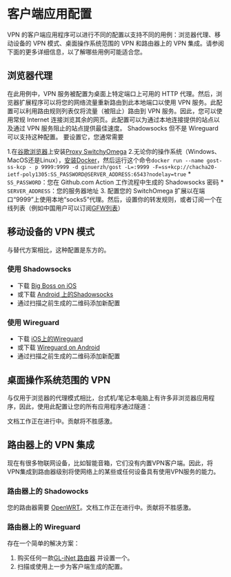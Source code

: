 # 客户端应用配置

VPN 的客户端应用程序可以进行不同的配置以支持不同的用例：浏览器代理、移动设备的 VPN 模式、桌面操作系统范围的 VPN 和路由器上的 VPN 集成。请参阅下面的更多详细信息，以了解哪些用例可能适合您。

## 浏览器代理

在此用例中，VPN 服务被配置为桌面上特定端口上可用的 HTTP 代理。然后，浏览器扩展程序可以将您的网络流量重新路由到此本地端口以使用 VPN 服务。此配置可以利用路由规则列表仅将流量（被阻止）路由到 VPN 服务。因此，您可以使用常规 Internet 连接浏览其余的网页。此配置可以为通过本地连接提供的站点以及通过 VPN 服务阻止的站点提供最佳速度。 Shadowsocks 但不是 Wireguard 可以支持这种配置。
要设置它，您通常需要

1.在[谷歌浏览器](https://www.google.com/chrome/)上安装[Proxy SwitchyOmega](https://chrome.google.com/webstore/detail/proxy-switchyomega/padekgcemlokbadohgkifijomclgjgif)
2.无论你的操作系统（Windows、MacOS还是Linux），[安装Docker](https://docs.docker.com/get-docker/)，然后运行这个命令`docker run --name gost-ss-kcp - p 9999:9999 -d ginuerzh/gost -L=:9999 -F=ss+kcp://chacha20-ietf-poly1305:SS_PASSWORD@SERVER_ADDRESS:6543?nodelay=true`
    * `SS_PASSWORD`：您在 Github.com Action 工作流程中生成的 Shadowsocks 密码
    * `SERVER_ADDRESS`：您的服务器地址
3. 配置您的 SwitchOmega 扩展以在端口“9999”上使用本地“socks5”代理。然后，设置你的转发规则，或者订阅一个在线列表（例如中国用户可以订阅[GFW列表](https://raw.githubusercontent.com/gfwlist/gfwlist/master/gfwlist.txt)）

## 移动设备的 VPN 模式

与替代方案相比，这种配置是东方的。

### 使用 Shadowsocks

* 下载 [Big Boss on iOS](http://apt.thebigboss.org/onepackage.php?bundleid=com.linusyang.shadowsocks)
* 或下载 [Android 上的Shadowsocks](https://play.google.com/store/apps/details?id=com.github.shadowsocks)
* 通过扫描之前生成的二维码添加新配置

### 使用 Wireguard

* 下载 [iOS上的Wireguard](https://apps.apple.com/us/app/wireguard/id1441195209)
* 或下载 [Wireguard on Android](https://play.google.com/store/apps/details?id=com.wireguard.android)
* 通过扫描之前生成的二维码添加新配置

## 桌面操作系统范围的 VPN

与仅用于浏览器的代理模式相比，台式机/笔记本电脑上有许多非浏览器应用程序，因此，使用此配置让您的所有应用程序通过隧道：

文档工作正在进行中。贡献将不胜感激。

## 路由器上的 VPN 集成

现在有很多物联网设备，比如智能音箱，它们没有内置VPN客户端。因此，将VPN集成到路由器级别将使网络上的某些或任何设备具有使用VPN服务的能力。

### 路由器上的 Shadowocks

您的路由器需要 [OpenWRT](https://openwrt.org/)。文档工作正在进行中。贡献将不胜感激。

### 路由器上的 Wireguard

存在一个简单的解决方案：

1. 购买任何一款[GL-iNet 路由器](https://www.gl-inet.com/) 并设置一个。
2. 扫描或使用上一步为客户端生成的配置。
